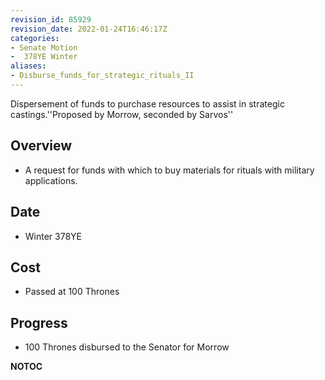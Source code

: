 ```yaml
---
revision_id: 85929
revision_date: 2022-01-24T16:46:17Z
categories:
- Senate Motion
-  378YE Winter
aliases:
- Disburse_funds_for_strategic_rituals_II
---
```



Dispersement of funds to purchase resources to assist in strategic castings.''Proposed by Morrow, seconded by Sarvos''

## Overview
* A request for funds with which to buy materials for rituals with military applications.

## Date
* Winter 378YE

## Cost
* Passed at 100 Thrones

## Progress
* 100 Thrones disbursed to the Senator for Morrow


__NOTOC__